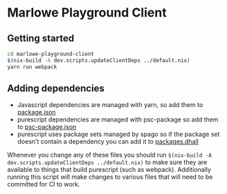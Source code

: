 # Marlowe Playground Client

## Getting started

```bash
cd marlowe-playground-client
$(nix-build -A dev.scripts.updateClientDeps ../default.nix)
yarn run webpack
```

## Adding dependencies

* Javascript dependencies are managed with yarn, so add them to [package.json](./package.json)
* purescript dependencies are managed with psc-package so add them to [psc-package.json](./psc-package.json)
* purescript uses package sets managed by spago so if the package set doesn't contain a dependency you can add it to [packages.dhall](./packages.dhall)

Whenever you change any of these files you should run `$(nix-build -A dev.scripts.updateClientDeps ../default.nix)` to make sure they are available to things that build purescript (such as webpack). Additionally running this script will make changes to various files that will need to be committed for CI to work.
